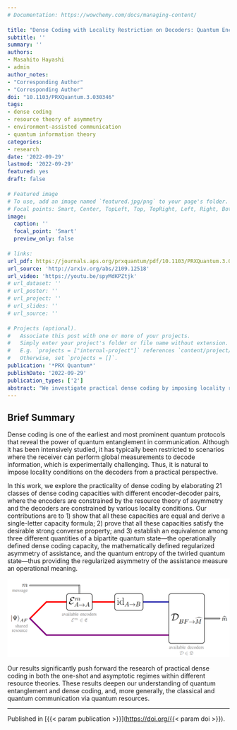```yaml
---
# Documentation: https://wowchemy.com/docs/managing-content/

title: "Dense Coding with Locality Restriction on Decoders: Quantum Encoders versus Superquantum Encoders"
subtitle: ''
summary: ''
authors:
- Masahito Hayashi
- admin
author_notes:
- "Corresponding Author"
- "Corresponding Author"
doi: "10.1103/PRXQuantum.3.030346"
tags: 
- dense coding
- resource theory of asymmetry
- environment-assisted communication
- quantum information theory
categories: 
- research
date: '2022-09-29'
lastmod: '2022-09-29'
featured: yes
draft: false

# Featured image
# To use, add an image named `featured.jpg/png` to your page's folder.
# Focal points: Smart, Center, TopLeft, Top, TopRight, Left, Right, BottomLeft, Bottom, BottomRight.
image:
  caption: ''
  focal_point: 'Smart'
  preview_only: false

# links:
url_pdf: https://journals.aps.org/prxquantum/pdf/10.1103/PRXQuantum.3.030346
url_source: 'http://arxiv.org/abs/2109.12518'
url_video: 'https://youtu.be/spyMdKPZtjk'
# url_dataset: ''
# url_poster: ''
# url_project: ''
# url_slides: ''
# url_source: ''

# Projects (optional).
#   Associate this post with one or more of your projects.
#   Simply enter your project's folder or file name without extension.
#   E.g. `projects = ["internal-project"]` references `content/project/deep-learning/index.md`.
#   Otherwise, set `projects = []`.
publication: '*PRX Quantum*'
publishDate: '2022-09-29'
publication_types: ['2']
abstract: "We investigate practical dense coding by imposing locality restrictions on decoders and symmetry restrictions on encoders within the resource theory of asymmetry framework. In this task, the sender Alice and the helper Fred preshare an entangled state. Alice encodes a classical message into the quantum state using a symmetric preserving encoder and sends the encoded state to Bob through a noiseless quantum channel. The receiver Bob and helper Fred are limited to performing quantum measurements satisfying certain locality restrictions to decode the classical message. We are interested in the ultimate dense coding capacity under these constraints. Our contributions are summarized as follows. First, we derive both one-shot and asymptotic optimal achievable transmission rates of the dense coding task under different encoder and decoder combinations. Surprisingly, our results reveal that the transmission rate cannot be improved even when the decoder is relaxed from one-way local operations and classical communication (LOCC) to two-way LOCC, separable measurements, and partial transpose positive measurements of the bipartite system. Second, depending on the class of allowed decoders with certain locality restrictions, we relax the class of encoding operations to superquantum encoders in the general probability theory framework and derive dense coding transmission rates under this setting. For example, when the decoder is fixed to a separable measurement, theoretically, a positive operation is allowed as an encoding operation. Remarkably, even under this superquantum relaxation, the transmission rate still cannot be lifted. This fact highlights the universal validity of our analysis on practical dense coding beyond quantum theory."
---
```


## Brief Summary

Dense coding is one of the earliest and most prominent quantum protocols that reveal the power of quantum entanglement in communication. Although it has been intensively studied, it has typically been restricted to scenarios where the receiver can perform global measurements to decode information, which is experimentally challenging. Thus, it is natural to impose locality conditions on the decoders from a practical perspective.

In this work, we explore the practicality of dense coding by elaborating 21 classes of dense coding capacities with different encoder-decoder pairs, where the encoders are constrained by the resource theory of asymmetry and the decoders are constrained by various locality conditions. Our contributions are to 1) show that all these capacities are equal and derive a single-letter capacity formula; 2) prove that all these capacities satisfy the desirable strong converse property; and 3) establish an equivalence among three different quantities of a bipartite quantum state—the operationally defined dense coding capacity, the mathematically defined regularized asymmetry of assistance, and the quantum entropy of the twirled quantum state—thus providing the regularized asymmetry of the assistance measure an operational meaning.

![png](protocol.png)

Our results significantly push forward the research of practical dense coding in both the one-shot and asymptotic regimes within different resource theories. These results deepen our understanding of quantum entanglement and dense coding, and, more generally, the classical and quantum communication via quantum resources.

---

Published in [{{< param publication >}}](https://doi.org/{{< param doi >}}).
